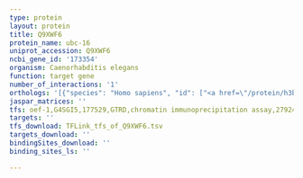 ```yaml
---
type: protein
layout: protein
title: Q9XWF6
protein_name: ubc-16
uniprot_accession: Q9XWF6
ncbi_gene_id: '173354'
organism: Caenorhabditis elegans
function: target gene
number_of_interactions: '1'
orthologs: '[{"species": "Homo sapiens", "id": ["<a href=\"/protein/h3bmm0\">H3BMM0</a>", "<a href=\"/protein/q96b02\">Q96B02</a>"]}, {"species": "Mus musculus", "id": ["Q8VDW4"]}, {"species": "Rattus norvegicus", "id": ["M0R6B6"]}, {"species": "Drosophila melanogaster", "id": ["<a href=\"/protein/q8t972\">Q8T972</a>"]}, {"species": "Danio rerio", "id": ["H9KUW8", "Q4VBH4"]}]'
jaspar_matrices: ''
tfs: oef-1,G4SGI5,177529,GTRD,chromatin immunoprecipitation assay,27924024%5Buid%5D,No
targets: ''
tfs_download: TFLink_tfs_of_Q9XWF6.tsv
targets_download: ''
bindingSites_download: ''
binding_sites_ls: ''

---
```

